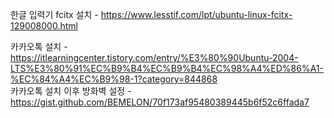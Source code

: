 한글 입력기 fcitx 설치 - https://www.lesstif.com/lpt/ubuntu-linux-fcitx-129008000.html

카카오톡 설치 - https://itlearningcenter.tistory.com/entry/%E3%80%90Ubuntu-2004-LTS%E3%80%91%EC%B9%B4%EC%B9%B4%EC%98%A4%ED%86%A1-%EC%84%A4%EC%B9%98-1?category=844868  
카카오톡 설치 이후 방화벽 설정 - https://gist.github.com/BEMELON/70f173af95480389445b6f52c6ffada7

